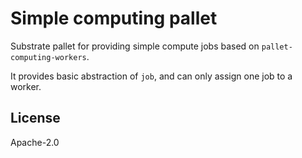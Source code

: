 Simple computing pallet
====

Substrate pallet for providing simple compute jobs based on `pallet-computing-workers`.

It provides basic abstraction of `job`, and can only assign one job to a worker.

## License

Apache-2.0
